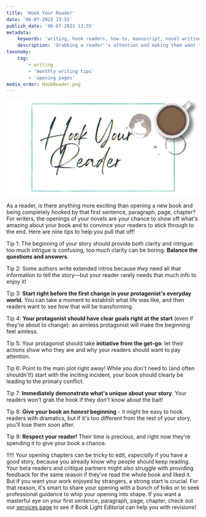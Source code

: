 ```yaml
---
title: 'Hook Your Reader'
date: '06-07-2023 13:55'
publish_date: '06-07-2023 13:55'
metadata:
    keywords: 'writing, hook readers, how-to, manuscript, novel writing, editing'
    description: 'Grabbing a reader''s attention and making them want to read more can be tricky Learn how to do it well!'
taxonomy:
    tag:
        - writing
        - 'monthly writing tips'
        - 'opening pages'
media_order: HookReader.png
---
```


![Hook Your Reader](HookReader.png "Hook Your Reader")

As a reader, is there anything more exciting than opening a new book and being completely hooked by that first sentence, paragraph, page, chapter? For writers, the openings of your novels are your chance to show off what's amazing about your book and to convince your readers to stick through to the end. Here are nine tips to help you pull that off!

Tip 1: The beginning of your story should provide both clarity and intrigue: too much intrigue is confusing, too much clarity can be boring. **Balance the questions and answers**.

Tip 2: Some authors write extended intros because *they* need all that information to tell the story—but your reader rarely needs that much info to enjoy it! 

Tip 3: **Start right before the first change in your protagonist's everyday world**. You can take a moment to establish what life was like, and then readers want to see how that will be transforming.

Tip 4: **Your protagonist should have clear goals right at the start** (even if they're about to change): an aimless protagonist will make the beginning feel aimless. 

Tip 5: Your protagonist should take **initiative from the get-go**: let their actions show who they are and why your readers should want to pay attention.

Tip 6: Point to the main plot right away! While you don't need to (and often shouldn't!) start with the inciting incident, your book should clearly be leading to the primary conflict.  

Tip 7: **Immediately demonstrate what's unique about your story**. Your readers won't grab the hook if they don't know about the bait! 

Tip 8: **Give your book an *honest* beginning** - it might be easy to hook readers with dramatics, but if it's too different from the rest of your story, you'll lose them soon after. 

Tip 9: **Respect your reader!** Their time is precious, and right now they're spending it to give your book a chance. 

!!!!! Your opening chapters can be tricky to edit, *especially* if you have a good story, because you already know why people should keep reading. Your beta readers and critique partners might also struggle with providing feedback for the same reason if they've read the whole book and liked it. But if you want your work enjoyed by strangers, a strong start is crucial. For that reason, it's smart to share your opening with a bunch of folks or to seek professional guidance to whip your opening into shape. If you want a masterful eye on your first sentence, paragraph, page, chapter, check out our [services page](/services) to see if Book Light Editorial can help you with revisions! 
